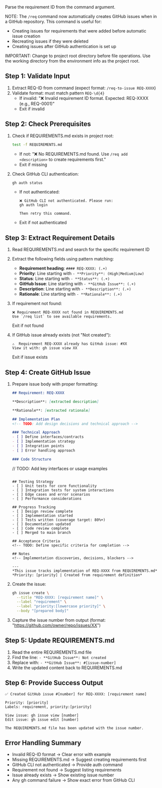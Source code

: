 Parse the requirement ID from the command argument.

NOTE: The `/req` command now automatically creates GitHub issues when in a GitHub repository.
This command is useful for:
- Creating issues for requirements that were added before automatic issue creation
- Recreating issues if they were deleted
- Creating issues after GitHub authentication is set up

IMPORTANT: Change to project root directory before file operations.
Use the working directory from the environment info as the project root.

## Step 1: Validate Input
1. Extract REQ-ID from command (expect format: `/req-to-issue REQ-XXXX`)
2. Validate format: must match pattern `REQ-\d{4}`
   - If invalid: "❌ Invalid requirement ID format. Expected: REQ-XXXX (e.g., REQ-0001)"
   - Exit if invalid

## Step 2: Check Prerequisites
1. Check if REQUIREMENTS.md exists in project root:
   ```bash
   test -f REQUIREMENTS.md
   ```
   - If not: "❌ No REQUIREMENTS.md found. Use `/req add <description>` to create requirements first."
   - Exit if missing

2. Check GitHub CLI authentication:
   ```bash
   gh auth status
   ```
   - If not authenticated: 
     ```
     ❌ GitHub CLI not authenticated. Please run:
     gh auth login
     
     Then retry this command.
     ```
   - Exit if not authenticated

## Step 3: Extract Requirement Details
1. Read REQUIREMENTS.md and search for the specific requirement ID
2. Extract the following fields using pattern matching:
   - **Requirement heading**: `#### REQ-XXXX: (.+)`
   - **Priority**: Line starting with `- **Priority**: (High|Medium|Low)`
   - **Status**: Line starting with `- **Status**: (.+)`
   - **GitHub Issue**: Line starting with `- **GitHub Issue**: (.+)`
   - **Description**: Line starting with `- **Description**: (.+)`
   - **Rationale**: Line starting with `- **Rationale**: (.+)`

3. If requirement not found:
   ```
   ❌ Requirement REQ-XXXX not found in REQUIREMENTS.md
   Use `/req list` to see available requirements.
   ```
   Exit if not found

4. If GitHub issue already exists (not "Not created"):
   ```
   ⚠️  Requirement REQ-XXXX already has GitHub issue: #XX
   View it with: gh issue view XX
   ```
   Exit if issue exists

## Step 4: Create GitHub Issue
1. Prepare issue body with proper formatting:
   ```markdown
   ## Requirement: REQ-XXXX
   
   **Description**: [extracted description]
   
   **Rationale**: [extracted rationale]
   
   ## Implementation Plan
   <!-- TODO: Add design decisions and technical approach -->
   
   ### Technical Approach
   - [ ] Define interfaces/contracts
   - [ ] Implementation strategy
   - [ ] Integration points
   - [ ] Error handling approach
   
   ### Code Structure
   ```
   // TODO: Add key interfaces or usage examples
   ```
   
   ## Testing Strategy
   - [ ] Unit tests for core functionality
   - [ ] Integration tests for system interactions
   - [ ] Edge cases and error scenarios
   - [ ] Performance considerations
   
   ## Progress Tracking
   - [ ] Design review complete
   - [ ] Implementation started
   - [ ] Tests written (coverage target: 80%+)
   - [ ] Documentation updated
   - [ ] Code review complete
   - [ ] Merged to main branch
   
   ## Acceptance Criteria
   <!-- TODO: Define specific criteria for completion -->
   
   ## Notes
   <!-- Implementation discoveries, decisions, blockers -->
   
   ---
   *This issue tracks implementation of REQ-XXXX from REQUIREMENTS.md*
   *Priority: [priority] | Created from requirement definition*
   ```

2. Create the issue:
   ```bash
   gh issue create \
     --title "REQ-XXXX: [requirement name]" \
     --label "requirement" \
     --label "priority:[lowercase priority]" \
     --body "[prepared body]"
   ```

3. Capture the issue number from output (format: "https://github.com/owner/repo/issues/XX")

## Step 5: Update REQUIREMENTS.md
1. Read the entire REQUIREMENTS.md file
2. Find the line: `- **GitHub Issue**: Not created`
3. Replace with: `- **GitHub Issue**: #[issue-number]`
4. Write the updated content back to REQUIREMENTS.md

## Step 6: Provide Success Output
```
✅ Created GitHub issue #[number] for REQ-XXXX: [requirement name]

Priority: [priority]
Labels: requirement, priority:[priority]

View issue: gh issue view [number]
Edit issue: gh issue edit [number]

The REQUIREMENTS.md file has been updated with the issue number.
```

## Error Handling Summary
- Invalid REQ-ID format → Clear error with example
- Missing REQUIREMENTS.md → Suggest creating requirements first
- GitHub CLI not authenticated → Provide auth command
- Requirement not found → Suggest listing requirements
- Issue already exists → Show existing issue number
- Any gh command failure → Show exact error from GitHub CLI